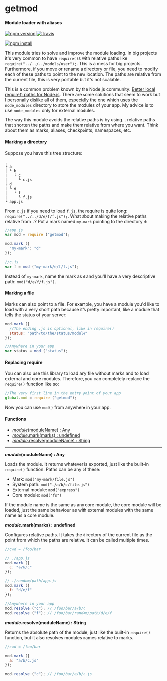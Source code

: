 getmod
======

#### Module loader with aliases ####

[![npm version][npm-version-image]][npm-url]
[![Travis][travis-image]][travis-url]

[![npm install][npm-install-image]][npm-url]

This module tries to solve and improve the module loading. In big projects it's very common to have `require()`s with relative paths like `require("../../../models/user");`. This is a mess for big projects. Furthermore, if you move or rename a directory or file, you need to modify each of these paths to point to the new location. The paths are relative from the current file, this is very portable but it's not scalable.

This is a common problem known by the Node.js community: [Better local require() paths for Node.js][better-require]. There are some solutions that seem to work but I personally dislike all of them, especially the one which uses the `node_modules` directory to store the modules of your app. My advice is to use `node_modules` only for external modules.

The way this module avoids the relative paths is by using... relative paths that shorten the paths and make them relative from where you want. Think about them as marks, aliases, checkpoints, namespaces, etc.

#### Marking a directory ####

Suppose you have this tree structure:

```
.
├ a
| └ b
|   └ c
|     └ c.js
├ d
| └ e
|   └ f
|     └ f.js
└ app.js
```

From `c.js` if you need to load `f.js`, the require is quite long: `require("../../d/e/f/f.js");`. What about making the relative paths relative from `.`? Put a mark named `my-mark` pointing to the directory `d`:

```javascript
//app.js
var mod = require ("getmod");

mod.mark ({
  "my-mark": "d"
});

//c.js
var f = mod ("my-mark/e/f/f.js");
```

Instead of `my-mark`, name the mark as `d` and you'll have a very descriptive path: `mod("d/e/f/f.js")`.

#### Marking a file ####

Marks can also point to a file. For example, you have a module you'd like to load with a very short path because it's pretty important, like a module that tells the status of your server:

```javascript
mod.mark ({
  //The ending .js is optional, like in require()
  status: "path/to/the/status/module"
});

//Anywhere in your app
var status = mod ("status");
```

#### Replacing require ####

You can also use this library to load any file without marks and to load external and core modules. Therefore, you can completely replace the `require()` function like so:

```javascript
//The very first line in the entry point of your app
global.mod = require ("getmod");
```

Now you can use `mod()` from anywhere in your app.

#### Functions ####

- [_module_(moduleName) : Any](#require)
- [_module_.mark(marks) : undefined](#mark)
- [_module_.resolve(moduleName) : String](#resolve)

---

<a name="require"></a>
___module_(moduleName) : Any__

Loads the module. It returns whatever is exported, just like the built-in `require()` function. Paths can be any of these:

- Mark: `mod("my-mark/file.js")`
- System path: `mod("./a/b/c/file.js")`
- External module: `mod("express")`
- Core module: `mod("fs")`

If the module name is the same as any core module, the core module will be loaded, just the same behaviour as with external modules with the same name as a core module.

<a name="mark"></a>
___module_.mark(marks) : undefined__

Configures relative paths. It takes the directory of the current file as the point from which the paths are relative. It can be called multiple times.

```javascript
//cwd = /foo/bar

// ./app.js
mod.mark ({
  c: "a/b/c"
});

// ./random/path/app.js
mod.mark ({
  f: "d/e/f"
});

//Anywhere in your app
mod.resolve ("c"); // /foo/bar/a/b/c
mod.resolve ("f"); // /foo/bar/random/path/d/e/f
```

<a name="require"></a>
___module_.resolve(moduleName) : String__

Returns the absolute path of the module, just like the built-in `require()` function, but it also resolves modules names relative to marks.

```javascript
//cwd = /foo/bar

mod.mark ({
  a: "a/b/c.js"
});

mod.resolve ("c"); // /foo/bar/a/b/c.js
```

[npm-version-image]: http://img.shields.io/npm/v/getmod.svg
[npm-install-image]: https://nodei.co/npm/getmod.png?mini=true
[npm-url]: https://npmjs.org/package/getmod
[travis-image]: http://img.shields.io/travis/gagle/node-getmod.svg
[travis-url]: https://travis-ci.org/gagle/node-getmod
[better-require]: https://gist.github.com/branneman/8048520